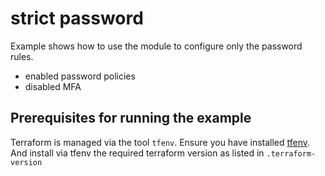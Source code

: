 # strict password
Example shows how to use the module to configure only the password rules.
- enabled password policies
- disabled MFA

## Prerequisites for running the example
Terraform is managed via the tool `tfenv`. Ensure you have installed [tfenv](https://github.com/kamatama41/tfenv). And install via tfenv the required terraform version as listed in `.terraform-version`
